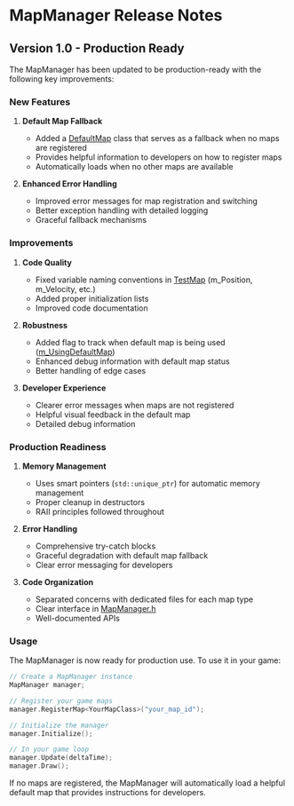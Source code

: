 # MapManager Release Notes

## Version 1.0 - Production Ready

The MapManager has been updated to be production-ready with the following key improvements:

### New Features

1. **Default Map Fallback**
   - Added a [DefaultMap](file:///d:/2D-GameEngine/GameLogic/DefaultMap.h#L10-L32) class that serves as a fallback when no maps are registered
   - Provides helpful information to developers on how to register maps
   - Automatically loads when no other maps are available

2. **Enhanced Error Handling**
   - Improved error messages for map registration and switching
   - Better exception handling with detailed logging
   - Graceful fallback mechanisms

### Improvements

1. **Code Quality**
   - Fixed variable naming conventions in [TestMap](file:///d:/2D-GameEngine/GameLogic/TestMap.h#L10-L32) (m_Position, m_Velocity, etc.)
   - Added proper initialization lists
   - Improved code documentation

2. **Robustness**
   - Added flag to track when default map is being used ([m_UsingDefaultMap](file:///d:/2D-GameEngine/GameLogic/MapManager.h#L46-L46))
   - Enhanced debug information with default map status
   - Better handling of edge cases

3. **Developer Experience**
   - Clearer error messages when maps are not registered
   - Helpful visual feedback in the default map
   - Detailed debug information

### Production Readiness

1. **Memory Management**
   - Uses smart pointers (`std::unique_ptr`) for automatic memory management
   - Proper cleanup in destructors
   - RAII principles followed throughout

2. **Error Handling**
   - Comprehensive try-catch blocks
   - Graceful degradation with default map fallback
   - Clear error messaging for developers

3. **Code Organization**
   - Separated concerns with dedicated files for each map type
   - Clear interface in [MapManager.h](file:///d:/2D-GameEngine/GameLogic/MapManager.h#L15-L188)
   - Well-documented APIs

### Usage

The MapManager is now ready for production use. To use it in your game:

```cpp
// Create a MapManager instance
MapManager manager;

// Register your game maps
manager.RegisterMap<YourMapClass>("your_map_id");

// Initialize the manager
manager.Initialize();

// In your game loop
manager.Update(deltaTime);
manager.Draw();
```

If no maps are registered, the MapManager will automatically load a helpful default map that provides instructions for developers.